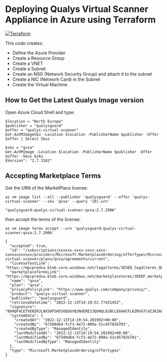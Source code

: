 # Deploying Qualys Virtual Scanner Appliance in Azure using Terraform
[![Terraform](https://img.shields.io/badge/terraform-v1.3+-blue.svg)](https://www.terraform.io/downloads.html)

This code creates:

- Define the Azure Provider
- Create a Resource Group
- Create a VNET
- Create a Subnet
- Create an NSG (Network Security Group) and attach it to the subnet 
- Create a NIC (Network Card) in the Subnet
- Create the Virtual Machine

## How to Get the Latest Qualys Image version

Open Azure Cloud Shell and type:

```
$location = "North Europe"
$publisher = "qualysguard"
$offer = "qualys-virtual-scanner"
Get-AzVMImageSku -Location $location -PublisherName $publisher -Offer $offer | Select Skus

$sku = "qvsa"
Get-AzVMImage -Location $location -PublisherName $publisher -Offer $offer -Skus $sku
$Version": "2.7.3102"
```

## Accepting Marketplace Terms

Get the URN of the MarketPlace license:

```
az vm image list --all --publisher 'qualysguard' --offer 'qualys-virtual-scanner' --sku 'qvsa' --query '[0].urn' 

"qualysguard:qualys-virtual-scanner:qvsa:2.7.2906"
```

then accept the terms of the license:

```
az vm image terms accept --urn 'qualysguard:qualys-virtual-scanner:qvsa:2.7.2906'

{
  "accepted": true,
  "id": "/subscriptions/xxxxxx-xxxx-xxxx-xxxx-xxxxxxxxxxxx/providers/Microsoft.MarketplaceOrdering/offerTypes/Microsoft.MarketplaceOrdering/offertypes/publishers/qualysguard/offers/qualys-virtual-scanner/plans/qvsa/agreements/current",
  "licenseTextLink": "https://mpcprodsa.blob.core.windows.net/legalterms/3E5ED_legalterms_QUALYSGUARD%253a24QUALYS%253a2DVIRTUAL%253a2DSCANNER%253a24QVSA%253a247X6MWRP2X774O53E7DCCZFOLE2LAAOS6V3PWH3SELAOUCBDJJELHBXCU4VK55ZVSCBRCMWFBIL4DCLAHSWNHXFG2ASI5CJ2Y4WGCPYA.txt",
  "marketplaceTermsLink": "https://mpcprodsa.blob.core.windows.net/marketplaceterms/3EDEF_marketplaceterms_VIRTUALMACHINE%253a24AAK2OAIZEAWW5H4MSP5KSTVB6NDKKRTUBAU23BRFTWN4YC2MQLJUB5ZEYUOUJBVF3YK34CIVPZL2HWYASPGDUY5O2FWEGRBYOXWZE5Y.txt",
  "name": "qvsa",
  "plan": "qvsa",
  "privacyPolicyLink": "https://www.qualys.com/company/privacy/",
  "product": "qualys-virtual-scanner",
  "publisher": "qualysguard",
  "retrieveDatetime": "2022-12-13T14:19:52.7743145Z",
  "signature": "BXHQF4CETVENIRJLNXS6PSH55OQ56YBJNUERE3JQUHQL62BCLE66HCFL6ZRVG7C4ZJK26LD255T666R7NHMWT2SG5GOXIIP6FNOBEFQ",
  "systemData": {
    "createdAt": "2022-12-13T14:19:54.201992+00:00",
    "createdBy": "67580d64-fcf3-4e72-800a-51c45782b701",
    "createdByType": "ManagedIdentity",
    "lastModifiedAt": "2022-12-13T14:19:54.201992+00:00",
    "lastModifiedBy": "67580d64-fcf3-4e72-800a-51c45782b701",
    "lastModifiedByType": "ManagedIdentity"
  },
  "type": "Microsoft.MarketplaceOrdering/offertypes"
}
```
